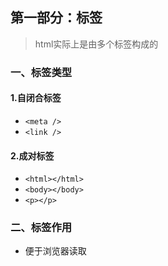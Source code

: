 ## 第一部分：标签

> html实际上是由多个标签构成的

### 一、标签类型

#### 1.自闭合标签

* `<meta />`
* `<link />`

#### 2.成对标签

* `<html></html>`
* `<body></body>`
* `<p></p>`

### 二、标签作用

* 便于浏览器读取


